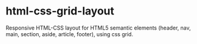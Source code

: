 # html-css-grid-layout
Responsive HTML-CSS layout for HTML5 semantic elements (header, nav, main, section, aside, article, footer), using css grid.
